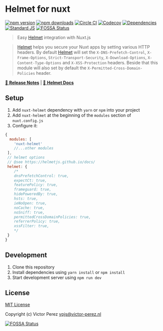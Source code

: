 # Helmet for nuxt

[![npm version][npm-version-src]][npm-version-href]
[![npm downloads][npm-downloads-src]][npm-downloads-href]
[![Circle CI][circle-ci-src]][circle-ci-href]
[![Codecov][codecov-src]][codecov-href]
[![Dependencies][david-dm-src]][david-dm-href]
[![Standard JS][standard-js-src]][standard-js-href]
[![FOSSA Status](https://app.fossa.io/api/projects/git%2Bgithub.com%2Fvictor-perez%2Fnuxt-helmet.svg?type=shield)](https://app.fossa.io/projects/git%2Bgithub.com%2Fvictor-perez%2Fnuxt-helmet?ref=badge_shield)

> Easy [Helmet](https://helmetjs.github.io/) integration with Nuxt.js

> [Helmet](https://helmetjs.github.io/) helps you secure your Nuxt apps by setting various HTTP headers. By default [Helmet](https://helmetjs.github.io/) will set the
`X-DNS-Prefetch-Control`, `X-Frame-Options`, `Strict-Transport-Security`, `X-Download-Options`, `X-Content-Type-Options` and `X-XSS-Protection` headers. Beside that this module will also set by default the `X-Permitted-Cross-Domain-Policies` header. 

[📖 **Release Notes**](https://github.com/victor-perez/nuxt-helmet/releases) | [📖 **Helmet Docs**](https://helmetjs.github.io/docs/)

## Setup

1. Add `nuxt-helmet` dependency with `yarn` or `npm` into your project
2. Add `nuxt-helmet` at the beginning of the  `modules` section of `nuxt.config.js`
3. Configure it:

```js
{
  modules: [
    'nuxt-helmet'
    //...other modules
 ],
 // helmet options
 // @see https://helmetjs.github.io/docs/
 helmet: {
    /*
    dnsPrefetchControl: true,
    expectCt: true,
    featurePolicy: true,
    frameguard: true,
    hidePoweredBy: true,
    hsts: true,
    ieNoOpen: true,
    noCache: true,
    noSniff: true,
    permittedCrossDomainPolicies: true,
    referrerPolicy: true,
    xssFilter: true,
    */
 }
}
```

## Development

1. Clone this repository
2. Install dependencies using `yarn install` or `npm install`
3. Start development server using `npm run dev`

## License

[MIT License](./LICENSE)

Copyright (c) Victor Perez <vpjs@victor-perez.nl>

<!-- Badges -->
[npm-downloads-src]: https://img.shields.io/npm/dm/nuxt-helmet.svg?style=flat-square
[npm-downloads-href]: https://npmjs.com/package/nuxt-helmet

[npm-version-src]: https://img.shields.io/npm/v/nuxt-helmet/latest.svg?style=flat-square
[npm-version-href]: https://npmjs.com/package/nuxt-helmet

[circle-ci-src]: https://img.shields.io/circleci/project/github/victor-perez/nuxt-helmet.svg?style=flat-square
[circle-ci-href]: https://circleci.com/gh/victor-perez/nuxt-helmet

[codecov-src]: https://img.shields.io/codecov/c/github/victor-perez/nuxt-helmet.svg?style=flat-square
[codecov-href]: https://codecov.io/gh/victor-perez/nuxt-helmet

[david-dm-src]: https://david-dm.org/victor-perez/nuxt-helmet/status.svg?style=flat-square
[david-dm-href]: https://david-dm.org/victor-perez/nuxt-helmet

[standard-js-src]: https://img.shields.io/badge/code_style-standard-brightgreen.svg?style=flat-square
[standard-js-href]: https://standardjs.com


[![FOSSA Status](https://app.fossa.io/api/projects/git%2Bgithub.com%2Fvictor-perez%2Fnuxt-helmet.svg?type=large)](https://app.fossa.io/projects/git%2Bgithub.com%2Fvictor-perez%2Fnuxt-helmet?ref=badge_large)
